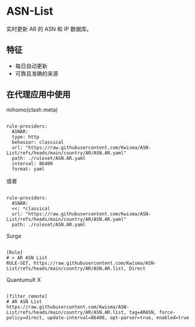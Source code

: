 
# ASN-List
    
实时更新 AR 的 ASN 和 IP 数据库。
    
## 特征
    
- 每日自动更新
- 可靠且准确的来源
    
## 在代理应用中使用
    
mihomo(clash.meta)
   
<pre><code class="language-javascript">
rule-providers:
  ASNAR:
  type: http
  behavior: classical
  url: "https://raw.githubusercontent.com/Kwisma/ASN-List/refs/heads/main/country/AR/ASN.AR.yaml"
  path: ./ruleset/ASN.AR.yaml
  interval: 86400
  format: yaml
</code></pre>

或者

<pre><code class="language-javascript">
rule-providers:
  ASNAR:
  <<: *classical
  url: "https://raw.githubusercontent.com/Kwisma/ASN-List/refs/heads/main/country/AR/ASN.AR.yaml"
  path: ./ruleset/ASN.AR.yaml
</code></pre>
    
Surge
    
<pre><code class="language-javascript">
[Rule]
# > AR ASN List
RULE-SET, https://raw.githubusercontent.com/Kwisma/ASN-List/refs/heads/main/country/AR/ASN.AR.list, Direct
</code></pre>
    
Quantumult X
    
<pre><code class="language-javascript">
[filter_remote]
# AR ASN List
https://raw.githubusercontent.com/Kwisma/ASN-List/refs/heads/main/country/AR/ASN.AR.list, tag=ARASN, force-policy=direct, update-interval=86400, opt-parser=true, enabled=true
</code></pre>
